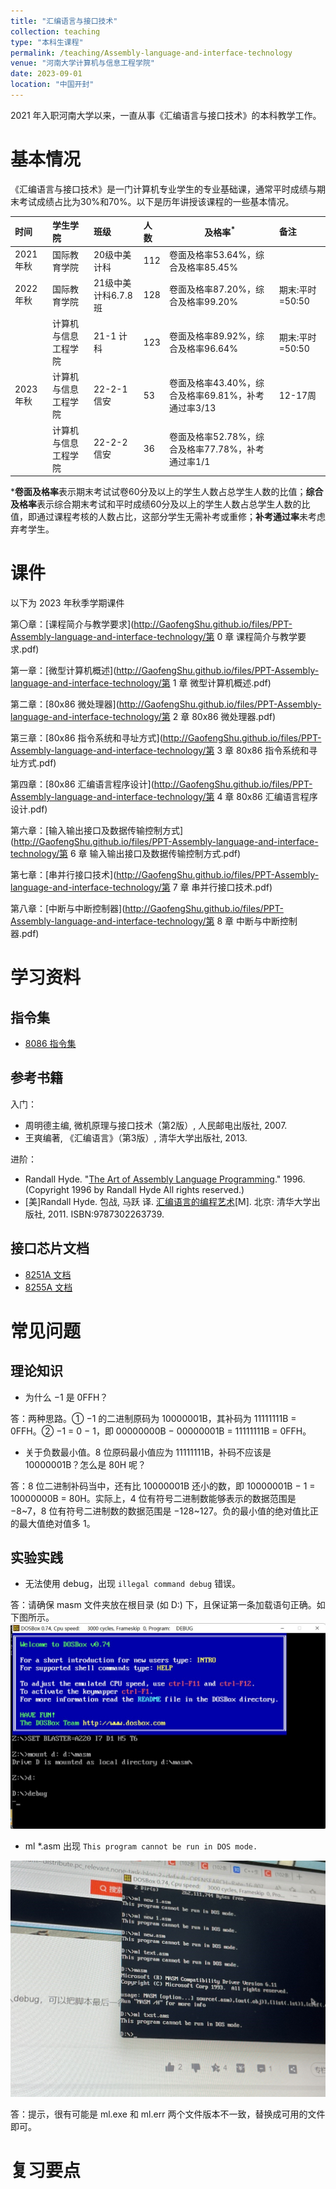 ```yaml
---
title: "汇编语言与接口技术"
collection: teaching
type: "本科生课程"
permalink: /teaching/Assembly-language-and-interface-technology
venue: "河南大学计算机与信息工程学院"
date: 2023-09-01
location: "中国开封"
---
```


2021 年入职河南大学以来，一直从事《汇编语言与接口技术》的本科教学工作。

# 基本情况

《汇编语言与接口技术》是一门计算机专业学生的专业基础课，通常平时成绩与期末考试成绩占比为30%和70%。以下是历年讲授该课程的一些基本情况。

| 时间      | 学生学院       | 班级            | 人数  | 及格率<sup>*</sup>                     | 备注          |
|:------- |:---------- |:------------- |:--- | ----------------------- |:----------- |
| 2021 年秋 | 国际教育学院     | 20级中美计科       | 112 | 卷面及格率53.64%，综合及格率85.45% |             |
| 2022 年秋 | 国际教育学院     | 21级中美计科6.7.8班 | 128 | 卷面及格率87.20%，综合及格率99.20% | 期末:平时=50:50 |
|         | 计算机与信息工程学院 | 21-1 计科       | 123 | 卷面及格率89.92%，综合及格率96.64% | 期末:平时=50:50 |
| 2023 年秋 | 计算机与信息工程学院 | 22-2-1 信安     | 53  | 卷面及格率43.40%，综合及格率69.81%，补考通过率3/13 | 12-17周      |
|         | 计算机与信息工程学院 | 22-2-2 信安     | 36  | 卷面及格率52.78%，综合及格率77.78%，补考通过率1/1 |             |

***卷面及格率**表示期末考试试卷60分及以上的学生人数占总学生人数的比值；**综合及格率**表示综合期末考试和平时成绩60分及以上的学生人数占总学生人数的比值，即通过课程考核的人数占比，这部分学生无需补考或重修；**补考通过率**未考虑弃考学生。

# 课件

以下为 2023 年秋季学期课件

第〇章：[课程简介与教学要求](http://GaofengShu.github.io/files/PPT-Assembly-language-and-interface-technology/第 0 章 课程简介与教学要求.pdf)

第一章：[微型计算机概述](http://GaofengShu.github.io/files/PPT-Assembly-language-and-interface-technology/第 1 章 微型计算机概述.pdf)

第二章：[80x86 微处理器](http://GaofengShu.github.io/files/PPT-Assembly-language-and-interface-technology/第 2 章 80x86 微处理器.pdf)

第三章：[80x86 指令系统和寻址方式](http://GaofengShu.github.io/files/PPT-Assembly-language-and-interface-technology/第 3 章 80x86 指令系统和寻址方式.pdf)

第四章：[80x86 汇编语言程序设计](http://GaofengShu.github.io/files/PPT-Assembly-language-and-interface-technology/第 4 章 80x86 汇编语言程序设计.pdf)

第六章：[输入输出接口及数据传输控制方式](http://GaofengShu.github.io/files/PPT-Assembly-language-and-interface-technology/第 6 章 输入输出接口及数据传输控制方式.pdf)

第七章：[串并行接口技术](http://GaofengShu.github.io/files/PPT-Assembly-language-and-interface-technology/第 7 章 串并行接口技术.pdf)

第八章：[中断与中断控制器](http://GaofengShu.github.io/files/PPT-Assembly-language-and-interface-technology/第 8 章 中断与中断控制器.pdf)

# 学习资料
## 指令集
- [8086 指令集](http://GaofengShu.github.io/files/References-ALIT/8086_instruction_set.pdf)


## 参考书籍
入门：
- 周明德主编, 微机原理与接口技术（第2版）, 人民邮电出版社, 2007.
- 王爽编著, 《汇编语言》（第3版）, 清华大学出版社, 2013.


进阶：
- Randall Hyde. "[The Art of Assembly Language Programming](https://shrek.unideb.hu/~gjhalasz/assembly/masm/toc.html)." 1996. (Copyright 1996 by Randall Hyde All rights reserved.)
- [美]Randall Hyde. 包战, 马跃 译. [汇编语言的编程艺术](https://book.douban.com/subject/7059709/)[M]. 北京: 清华大学出版社, 2011. ISBN:9787302263739.

## 接口芯片文档
- [8251A 文档](http://GaofengShu.github.io/files/References-ALIT/8251A-datasheet.pdf)
- [8255A 文档](http://GaofengShu.github.io/files/References-ALIT/8255A-datasheet.pdf)

# 常见问题
## 理论知识
- 为什么 −1 是 0FFH？

答：两种思路。① −1 的二进制原码为 10000001B，其补码为 11111111B = 0FFH。② −1 = 0 − 1，即 00000000B − 00000001B = 11111111B = 0FFH。

- 关于负数最小值。8 位原码最小值应为 11111111B，补码不应该是 10000001B？怎么是 80H 呢？

答：8 位二进制补码当中，还有比 10000001B 还小的数，即 10000001B − 1 = 10000000B = 80H。实际上，4 位有符号二进制数能够表示的数据范围是 −8~7，8 位有符号二进制数的数据范围是 −128~127。负的最小值的绝对值比正的最大值绝对值多 1。




## 实验实践
- 无法使用 debug，出现 `illegal command debug` 错误。

答：请确保 masm 文件夹放在根目录 (如 D:) 下，且保证第一条加载语句正确。如下图所示。
<img src='/images/ALIT/mount-debug.jpg'>

- ml *.asm 出现 `This program cannot be run in DOS mode.`
<img src='/images/ALIT/connot-be-rum-in-dos-mode.jpg'>

答：提示，很有可能是 ml.exe 和 ml.err 两个文件版本不一致，替换成可用的文件即可。

# 复习要点

